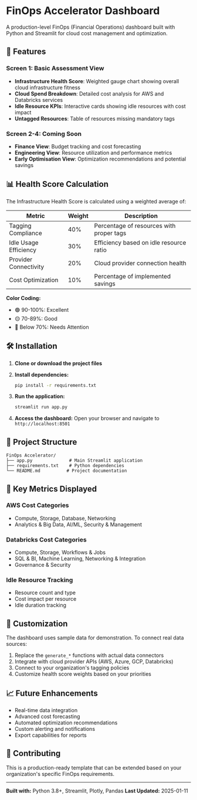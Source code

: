 # FinOps Accelerator Dashboard

A production-level FinOps (Financial Operations) dashboard built with Python and Streamlit for cloud cost management and optimization.

## 🚀 Features

### Screen 1: Basic Assessment View
- **Infrastructure Health Score**: Weighted gauge chart showing overall cloud infrastructure fitness
- **Cloud Spend Breakdown**: Detailed cost analysis for AWS and Databricks services
- **Idle Resource KPIs**: Interactive cards showing idle resources with cost impact
- **Untagged Resources**: Table of resources missing mandatory tags

### Screen 2-4: Coming Soon
- **Finance View**: Budget tracking and cost forecasting
- **Engineering View**: Resource utilization and performance metrics
- **Early Optimisation View**: Optimization recommendations and potential savings

## 📊 Health Score Calculation

The Infrastructure Health Score is calculated using a weighted average of:

| Metric | Weight | Description |
|--------|--------|-------------|
| Tagging Compliance | 40% | Percentage of resources with proper tags |
| Idle Usage Efficiency | 30% | Efficiency based on idle resource ratio |
| Provider Connectivity | 20% | Cloud provider connection health |
| Cost Optimization | 10% | Percentage of implemented savings |

**Color Coding:**
- 🟢 90-100%: Excellent
- 🟡 70-89%: Good  
- 🔴 Below 70%: Needs Attention

## 🛠️ Installation

1. **Clone or download the project files**

2. **Install dependencies:**
   ```bash
   pip install -r requirements.txt
   ```

3. **Run the application:**
   ```bash
   streamlit run app.py
   ```

4. **Access the dashboard:**
   Open your browser and navigate to `http://localhost:8501`

## 📁 Project Structure

```
FinOps Accelerator/
├── app.py              # Main Streamlit application
├── requirements.txt    # Python dependencies
└── README.md          # Project documentation
```

## 🎯 Key Metrics Displayed

### AWS Cost Categories
- Compute, Storage, Database, Networking
- Analytics & Big Data, AI/ML, Security & Management

### Databricks Cost Categories  
- Compute, Storage, Workflows & Jobs
- SQL & BI, Machine Learning, Networking & Integration
- Governance & Security

### Idle Resource Tracking
- Resource count and type
- Cost impact per resource
- Idle duration tracking

## 🔧 Customization

The dashboard uses sample data for demonstration. To connect real data sources:

1. Replace the `generate_*` functions with actual data connectors
2. Integrate with cloud provider APIs (AWS, Azure, GCP, Databricks)
3. Connect to your organization's tagging policies
4. Customize health score weights based on your priorities

## 📈 Future Enhancements

- Real-time data integration
- Advanced cost forecasting
- Automated optimization recommendations
- Custom alerting and notifications
- Export capabilities for reports

## 🤝 Contributing

This is a production-ready template that can be extended based on your organization's specific FinOps requirements.

---

**Built with:** Python 3.8+, Streamlit, Plotly, Pandas
**Last Updated:** 2025-01-11
